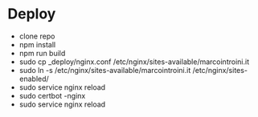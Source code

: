 # Deploy

- clone repo
- npm install
- npm run build
- sudo cp _deploy/nginx.conf /etc/nginx/sites-available/marcointroini.it
- sudo ln -s /etc/nginx/sites-available/marcointroini.it /etc/nginx/sites-enabled/
- sudo service nginx reload
- sudo certbot -nginx
- sudo service nginx reload
